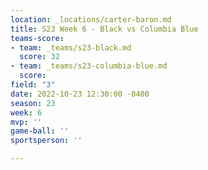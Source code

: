 ```yaml
---
location: _locations/carter-baron.md
title: S23 Week 6 - Black vs Columbia Blue
teams-score:
- team: _teams/s23-black.md
  score: 32
- team: _teams/s23-columbia-blue.md
  score: 
field: "3"
date: 2022-10-23 12:30:00 -0400
season: 23
week: 6
mvp: ''
game-ball: ''
sportsperson: ''

---
```

